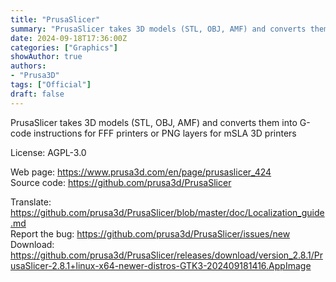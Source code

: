 ```yaml
---
title: "PrusaSlicer"
summary: "PrusaSlicer takes 3D models (STL, OBJ, AMF) and converts them into G-code instructions for FFF printers or PNG layers for mSLA 3D printers"
date: 2024-09-18T17:36:00Z
categories: ["Graphics"]
showAuthor: true
authors:
- "Prusa3D"
tags: ["Official"]
draft: false
---
```


PrusaSlicer takes 3D models (STL, OBJ, AMF) and converts them into G-code instructions for FFF printers or PNG layers for mSLA 3D printers

License: AGPL-3.0

Web page: <https://www.prusa3d.com/en/page/prusaslicer_424>  
Source code: <https://github.com/prusa3d/PrusaSlicer>

Translate: <https://github.com/prusa3d/PrusaSlicer/blob/master/doc/Localization_guide.md>  
Report the bug: <https://github.com/prusa3d/PrusaSlicer/issues/new>  
Download: <https://github.com/prusa3d/PrusaSlicer/releases/download/version_2.8.1/PrusaSlicer-2.8.1+linux-x64-newer-distros-GTK3-202409181416.AppImage>

